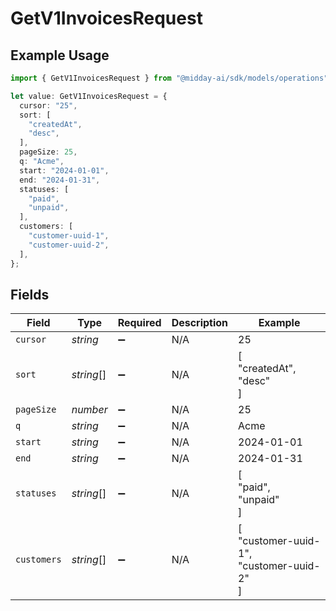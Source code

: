 # GetV1InvoicesRequest

## Example Usage

```typescript
import { GetV1InvoicesRequest } from "@midday-ai/sdk/models/operations";

let value: GetV1InvoicesRequest = {
  cursor: "25",
  sort: [
    "createdAt",
    "desc",
  ],
  pageSize: 25,
  q: "Acme",
  start: "2024-01-01",
  end: "2024-01-31",
  statuses: [
    "paid",
    "unpaid",
  ],
  customers: [
    "customer-uuid-1",
    "customer-uuid-2",
  ],
};
```

## Fields

| Field                                    | Type                                     | Required                                 | Description                              | Example                                  |
| ---------------------------------------- | ---------------------------------------- | ---------------------------------------- | ---------------------------------------- | ---------------------------------------- |
| `cursor`                                 | *string*                                 | :heavy_minus_sign:                       | N/A                                      | 25                                       |
| `sort`                                   | *string*[]                               | :heavy_minus_sign:                       | N/A                                      | [<br/>"createdAt",<br/>"desc"<br/>]      |
| `pageSize`                               | *number*                                 | :heavy_minus_sign:                       | N/A                                      | 25                                       |
| `q`                                      | *string*                                 | :heavy_minus_sign:                       | N/A                                      | Acme                                     |
| `start`                                  | *string*                                 | :heavy_minus_sign:                       | N/A                                      | 2024-01-01                               |
| `end`                                    | *string*                                 | :heavy_minus_sign:                       | N/A                                      | 2024-01-31                               |
| `statuses`                               | *string*[]                               | :heavy_minus_sign:                       | N/A                                      | [<br/>"paid",<br/>"unpaid"<br/>]         |
| `customers`                              | *string*[]                               | :heavy_minus_sign:                       | N/A                                      | [<br/>"customer-uuid-1",<br/>"customer-uuid-2"<br/>] |